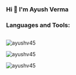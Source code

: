 ### Hi 👋 I'm Ayush Verma

<!--
**ayushv45/ayushv45** is a ✨ _special_ ✨ repository because its `README.md` (this file) appears on your GitHub profile.

Here are some ideas to get you started:

- 🔭 I’m currently working on ...
- 🌱 I’m currently learning ...
- 👯 I’m looking to collaborate on ...
- 🤔 I’m looking for help with ...
- 💬 Ask me about ...
- 📫 How to reach me: ...
- 😄 Pronouns: ...
- ⚡ Fun fact: ...
-->
<h3 align="left">Languages and Tools:</h3>
<img align="left" src="https://img.shields.io/badge/java-%23ED8B00.svg?style=for-the-badge&logo=java&logoColor=white" alt="">
<img align="left" src="https://img.shields.io/badge/html5-%23E34F26.svg?style=for-the-badge&logo=html5&logoColor=white" alt="">
<img align="left" src="https://img.shields.io/badge/css3-%231572B6.svg?style=for-the-badge&logo=css3&logoColor=white" alt="">
<img align="left" src="https://img.shields.io/badge/bootstrap-%23563D7C.svg?style=for-the-badge&logo=bootstrap&logoColor=white" alt="">
<img align="left" src="https://img.shields.io/badge/javascript-%23323330.svg?style=for-the-badge&logo=javascript&logoColor=%23F7DF1E" alt="">
<img align="left" src="https://img.shields.io/badge/jquery-%230769AD.svg?style=for-the-badge&logo=jquery&logoColor=white" alt="">
<img align="left" src="https://img.shields.io/badge/node.js-6DA55F?style=for-the-badge&logo=node.js&logoColor=white" alt="">
<img align="left" src="https://img.shields.io/badge/express.js-%23404d59.svg?style=for-the-badge&logo=express&logoColor=%2361DAFB" alt="">
<img src="https://img.shields.io/badge/NPM-%23000000.svg?style=for-the-badge&logo=npm&logoColor=white" alt="">
<!-- <img align="left" src="" alt=""> -->
<p><img align="center" src="https://github-readme-stats.vercel.app/api/top-langs?username=ayushv45&show_icons=true&locale=en&layout=compact" alt="ayushv45" /></p>
<p><img align="center" src="https://github-readme-stats.vercel.app/api?username=ayushv45&show_icons=true&theme=tokyonight" alt="ayushv45" /></p>
<p><img align="left" src="https://github-readme-streak-stats.herokuapp.com/?user=ayushv45&" alt="ayushv45" /></p>
